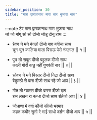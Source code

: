 ```yaml
---
sidebar_position: 30
title: "मारा द्वारकानाथ मारा चार भुजारा नाथ"
---
```


:::note टेर
मारा द्वारकानाथ मारा भुजारा नाथ <br/>
जो जो मांगू सो सो दीजो जोडू दोनु हाथ
:::

- रेवण ने मने बंगलो दीजो बाग़ बगीचा साथ <br/>
  चुन चुन कालिया माला पिराऊ पेरो नंदलाल || १ ||

- पुत्र तो सपूत दीजो बहुलक दीजो साथ <br/>
  काली गोरी कछु नहीं गुणवंती नार || २ ||

- सोवण ने मने बिस्तर दीजो निद्रा दीजो साथ <br/>
  बैकुण्ठो रो वास दीजो साथ रहे जो आप || ३ ||

- मौत तो ग्यारस दीजो बारस दीजो दाग <br/>
  राम लखन रा कन्धा दीजो साथ रहिजो आप || ४ ||

- जोधाणा में वर्षा कीजो कीजो भरमार <br/>
  कहत कबीर सुणो रे भाई साधो दर्शन दीजो आप || ५ ||
